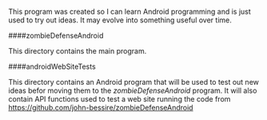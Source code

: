 This program was created so I can learn Android programming and is just used to try out ideas.  It may evolve into something useful over time.

####zombieDefenseAndroid

This directory contains the main program.

####androidWebSiteTests

This directory contains an Android program that will be used to test out new ideas befor moving them to the _zombieDefenseAndroid_ program.  It will also contain API functions used to test a web site running the code from https://github.com/john-bessire/zombieDefenseAndroid




